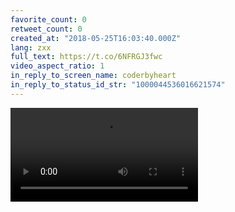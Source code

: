 ```yaml
---
favorite_count: 0
retweet_count: 0
created_at: "2018-05-25T16:03:40.000Z"
lang: zxx
full_text: https://t.co/6NFRGJ3fwc
video_aspect_ratio: 1
in_reply_to_screen_name: coderbyheart
in_reply_to_status_id_str: "1000044536016621574"
---
```


![Embedded Video](https://twitter-media-coderbyheart.s3.eu-north-1.amazonaws.com/1000044739696185344-gnmXHG1caDQPWIGL.mp4)
